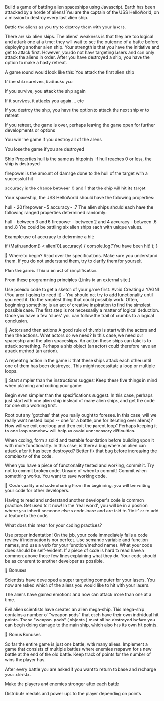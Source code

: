 Build a game of battling alien spaceships using Javascript.
Earth has been attacked by a horde of aliens! You are the captain of the USS HelloWorld, on a mission to destroy every last alien ship.

Battle the aliens as you try to destroy them with your lasers.

There are six alien ships. The aliens' weakness is that they are too logical and attack one at a time: they will wait to see the outcome of a battle before deploying another alien ship. Your strength is that you have the initiative and get to attack first. However, you do not have targeting lasers and can only attack the aliens in order. After you have destroyed a ship, you have the option to make a hasty retreat.
<!-- -------------------------------------------------------------------------------------------------------------------------- -->
<!-- -------------------------------------------------------------------------------------------------------------------------- -->
<!-- -------------------------------------------------------------------------------------------------------------------------- -->
<!-- -------------------------------------------------------------------------------------------------------------------------- -->

A game round would look like this:
You attack the first alien ship

If the ship survives, it attacks you

If you survive, you attack the ship again

If it survives, it attacks you again … etc

If you destroy the ship, you have the option to attack the next ship or to retreat

If you retreat, the game is over, perhaps leaving the game open for further developments or options

You win the game if you destroy all of the aliens

You lose the game if you are destroyed
<!-- -------------------------------------------------------------------------------------------------------------------------- -->
<!-- -------------------------------------------------------------------------------------------------------------------------- -->
<!-- -------------------------------------------------------------------------------------------------------------------------- -->
<!-- -------------------------------------------------------------------------------------------------------------------------- -->
<!-- -------------------------------------------------------------------------------------------------------------------------- -->
Ship Properties
hull is the same as hitpoints. If hull reaches 0 or less, the ship is destroyed

firepower is the amount of damage done to the hull of the target with a successful hit

accuracy is the chance between 0 and 1 that the ship will hit its target

Your spaceship, the USS HelloWorld should have the following properties:

hull - 20
firepower - 5
accuracy - .7
The alien ships should each have the following ranged properties determined randomly:

hull - between 3 and 6
firepower - between 2 and 4
accuracy - between .6 and .8
You could be battling six alien ships each with unique values.

Example use of accuracy to determine a hit:

if (Math.random() < alien[0].accuracy) {
    console.log('You have been hit!');
}

<!-- -------------------------------------------------------------------------------------------------------------------------- -->
<!-- -------------------------------------------------------------------------------------------------------------------------- -->
<!-- -------------------------------------------------------------------------------------------------------------------------- -->
<!-- -------------------------------------------------------------------------------------------------------------------------- -->
<!-- -------------------------------------------------------------------------------------------------------------------------- -->

👾 Where to begin?
Read over the specifications. Make sure you understand them. If you do not understand them, try to clarify them for yourself.

Plan the game. This is an act of simplification.

From these programming principles (Links to an external site.)

Use pseudo code to get a sketch of your game first.
Avoid Creating a YAGNI (You aren't going to need it) - You should not try to add functionality until you need it.
Do the simplest thing that could possibly work.
Often, beginning something is an act of creative inspiration to find the simplest possible case. The first step is not necessarily a matter of logical deduction. Once you have a few 'clues' you can follow the trail of crumbs to a logical conclusion.
<!-- -------------------------------------------------------------------------------------------------------------------------- -->
<!-- -------------------------------------------------------------------------------------------------------------------------- -->
<!-- -------------------------------------------------------------------------------------------------------------------------- -->
<!-- -------------------------------------------------------------------------------------------------------------------------- -->

👾 Actors and then actions
A good rule of thumb is start with the actors and then the actions. What actors do we need? In this case, we need our spaceship and the alien spaceships. An action these ships can take is to attack something. Perhaps a ship object (an actor) could therefore have an attack method (an action).

A repeating action in the game is that these ships attack each other until one of them has been destroyed. This might necessitate a loop or multiple loops.
<!-- -------------------------------------------------------------------------------------------------------------------------- -->
<!-- -------------------------------------------------------------------------------------------------------------------------- -->
<!-- -------------------------------------------------------------------------------------------------------------------------- -->
<!-- -------------------------------------------------------------------------------------------------------------------------- -->

👾 Start simpler than the instructions suggest
Keep these five things in mind when planning and coding your game:

Begin even simpler than the specifications suggest. In this case, perhaps just start with one alien ship instead of many alien ships, and get the code for one ship working first.

Root out any 'gotchas' that you really ought to foresee. In this case, will we really want nested loops -- one for a battle, one for iterating over aliens)? How will we exit one loop and then exit the parent loop? Perhaps keeping it to one loop somehow will help us avoid unnecessary difficulties.

When coding, form a solid and testable foundation before building upon it with more functionality. In this case, is there a bug where an alien can attack after it has been destroyed? Better fix that bug before increasing the complexity of the code.

When you have a piece of functionality tested and working, commit it. Try not to commit broken code. Unsure of when to commit? Commit when something works. You want to save working code.
<!-- -------------------------------------------------------------------------------------------------------------------------- -->
<!-- -------------------------------------------------------------------------------------------------------------------------- -->
<!-- -------------------------------------------------------------------------------------------------------------------------- -->
<!-- -------------------------------------------------------------------------------------------------------------------------- -->

👾 Code quality and code sharing
From the beginning, you will be writing your code for other developers.

Having to read and understand another developer's code is common practice. Get used to it now! In the 'real world', you will be in a position where you inherit someone else's code-base and are told to 'fix it' or to add a feature to the code.

What does this mean for your coding practices?

Use proper indentation! On the job, your code immediately fails a code review if indentation is not perfect.
Use semantic variable and function names, and use a verb for your function/method names.
What your code does should be self-evident.
If a piece of code is hard to read have a comment above those few lines explaining what they do.
Your code should be as coherent to another developer as possible.
<!-- -------------------------------------------------------------------------------------------------------------------------- -->
<!-- -------------------------------------------------------------------------------------------------------------------------- -->
<!-- -------------------------------------------------------------------------------------------------------------------------- -->
<!-- -------------------------------------------------------------------------------------------------------------------------- -->


🚀 Bonuses
<!-- The aliens send a random number of ships to attack Earth. Think of a reasonable range and implement it. -->

Scientists have developed a super targeting computer for your lasers. You now are asked which of the aliens you would like to hit with your lasers.

<!-- Scientists have improved your ship's shields. They don't work that consistently, and only improve your hit points by a random number each time -->

<!-- Scientists have put missiles on your ship. You only have a limited number of them, but they do a lot of damage. You can say before each battle if you want to use one of your missles. -->

The aliens have gained emotions and now can attack more than one at a time.

Evil alien scientists have created an alien mega-ship. This mega-ship contains a number of "weapon pods" that each have their own individual hit points. These "weapon-pods" ( objects ) must all be destroyed before you can begin doing damage to the main ship, which also has its own hit points.

<!-- -------------------------------------------------------------------------------------------------------------------------- -->
<!-- -------------------------------------------------------------------------------------------------------------------------- -->
<!-- -------------------------------------------------------------------------------------------------------------------------- -->
<!-- -------------------------------------------------------------------------------------------------------------------------- -->

🚀 Bonus Bonuses
<!-- When the game is over, prompt the user if they would like to play again, and make it so the user can play again with all the values set back to default. -->

So far the entire game is just one battle, with many aliens. Implement a game that consists of multiple battles where enemies respawn for a new battle at the end of the old battle. Keep track of points for the number of wins the player has.

After every battle you are asked if you want to return to base and recharge your shields.

Make the players and enemies stronger after each battle

Distribute medals and power ups to the player depending on points